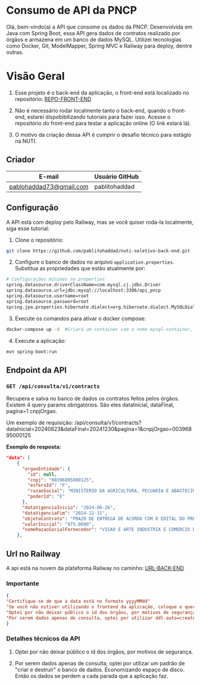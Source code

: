 # Consumo de API da PNCP

Olá, bem-vindo(a) a API que consome os dados da PNCP. Desenvolvida em Java com Spring Boot, essa API gera dados de contratos realizado por órgãos e armazena em um banco de dados MySQL. Utilizei tecnologias como Docker, Git, ModelMapper, Spring MVC e Railway para deploy, dentre outras.

# Visão Geral

1. Esse projeto é o back-end da aplicação, o front-end está localizado no repositório: [REPO-FRONT-END](https://github.com/pablitohaddad/nuti-seletivo-front-end)

2. Não é necessário rodar localmente tanto o back-end, quando o front-end, estarei dispobibilizando tutoriais para fazer isso. Acesse o repositório do front-end para testar a aplicação online (O link estará lá). 

2. O motivo da criação dessa API é cumprir o desafio técnico para estágio na NUTI. 

## Criador

| E-mail              | Usuário GitHub |
|---------------------|----------------|
| pablohaddad73@gmail.com  | pablitohaddad    |

## Configuração

A API está com deploy pelo Railway, mas se você quiser roda-la localmente, siga esse tutorial:

1. Clone o repositório:
 
```bash
git clone https://github.com/pablitohaddad/nuti-seletivo-back-end.git
```
 
2. Configure o banco de dados no arquivo `application.properties`. Substitua as propriedades que estão atualmente por:

```bash
# Configurações mínimas no properties
spring.datasource.driverClassName=com.mysql.cj.jdbc.Driver
spring.datasource.url=jdbc:mysql://localhost:3306/api_pncp
spring.datasource.username=root
spring.datasource.password=root
spring.jpa.properties.hibernate.dialect=org.hibernate.dialect.MySQLDialect
```

3. Execute os comandos para ativar o docker compose:
```bash
docker-compose up -d  #Criará um container com o nome mysql-container, se já existir algum com esse nome, pule esse passo
```
4. Execute a aplicação:
 
```bash
mvn spring-boot:run
```

## Endpoint da API

### `GET /api/consulta/v1/contracts`
 
Recupera e salva no banco de dados os contratos feitos pelos órgãos. Existem 4 query params obrigatórios. São eles dataInicial, dataFinal, pagina=1 cnpjOrgao.

Um exemplo de requisição: /api/consulta/v1/contracts?dataInicial=20240823&dataFinal=20241230&pagina=1&cnpjOrgao=00396895000125
 
**Exemplo de resposta:**
```json
"data": [
    {
      "orgaoEntidade": {
        "id": null,
        "cnpj": "00396895000125",
        "esferaId": "F",
        "razaoSocial": "MINISTERIO DA AGRICULTURA, PECUARIA E ABASTECIMENTO",
        "poderId": "E"
      },
      "dataVigenciaInicio": "2024-08-26",
      "dataVigenciaFim": "2024-12-31",
      "objetoContrato": "PRAZO DE ENTREGA DE ACORDO COM O EDITAL DO PREGÃO 90003-2024, UASG 130103.",
      "valorInicial": "975.0000",
      "nomeRazaoSocialFornecedor": "VISAO E ARTE INDUSTRIA E COMERCIO DE EMBALAGENS LTDA"
    },
```

## Url no Railway

A api está na nuvem da plataforma Railway no caminho: [URL-BACK-END](https://nuti-seletivo-back-end-production.up.railway.app)

### Importante

```json
{  
"Certifique-se de que a data está no formato yyyyMMdd"
"Se você não estiver utilizando o frontend da aplicação, coloque o query param 'pagina=1'"
"Optei por não deixar público o id dos órgãos, por motivos de segurança."
"Por serem dados apenas de consulta, optei por utilizar ddl-auto=create_drop"
}
```
### Detalhes técnicos da API

1. Optei por não deixar público o id dos órgãos, por motivos de segurança.

2. Por serem dados apenas de consulta, optei por utilizar um padrão de "criar e destruir" o banco de dados. Economizando espaço de disco. Então os dados se perdem a cada parada que a aplicação faz.























